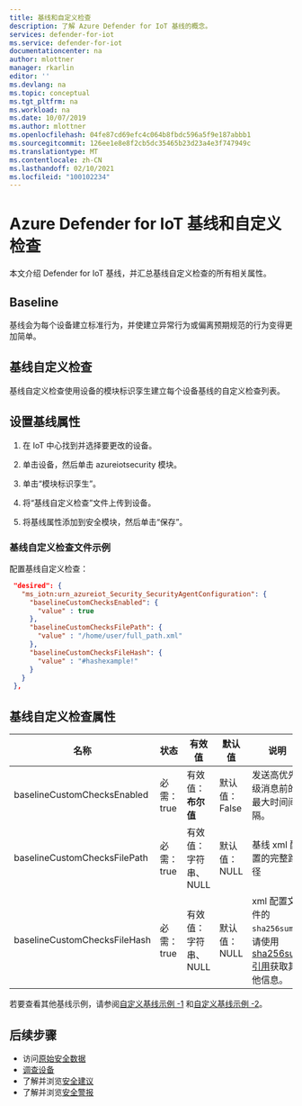 ```yaml
---
title: 基线和自定义检查
description: 了解 Azure Defender for IoT 基线的概念。
services: defender-for-iot
ms.service: defender-for-iot
documentationcenter: na
author: mlottner
manager: rkarlin
editor: ''
ms.devlang: na
ms.topic: conceptual
ms.tgt_pltfrm: na
ms.workload: na
ms.date: 10/07/2019
ms.author: mlottner
ms.openlocfilehash: 04fe87cd69efc4c064b8fbdc596a5f9e187abbb1
ms.sourcegitcommit: 126ee1e8e8f2cb5dc35465b23d23a4e3f747949c
ms.translationtype: MT
ms.contentlocale: zh-CN
ms.lasthandoff: 02/10/2021
ms.locfileid: "100102234"
---
```

# <a name="azure-defender-for-iot-baseline-and-custom-checks"></a>Azure Defender for IoT 基线和自定义检查

本文介绍 Defender for IoT 基线，并汇总基线自定义检查的所有相关属性。

## <a name="baseline"></a>Baseline

基线会为每个设备建立标准行为，并使建立异常行为或偏离预期规范的行为变得更加简单。

## <a name="baseline-custom-checks"></a>基线自定义检查

基线自定义检查使用设备的模块标识孪生建立每个设备基线的自定义检查列表。

## <a name="setting-baseline-properties"></a>设置基线属性

1. 在 IoT 中心找到并选择要更改的设备。

1. 单击设备，然后单击 azureiotsecurity 模块。

1. 单击“模块标识孪生”。

1. 将“基线自定义检查”文件上传到设备。

1. 将基线属性添加到安全模块，然后单击“保存”。

### <a name="baseline-custom-check-file-example"></a>基线自定义检查文件示例

配置基线自定义检查：

   ```json
    "desired": {
      "ms_iotn:urn_azureiot_Security_SecurityAgentConfiguration": {
        "baselineCustomChecksEnabled": {
          "value" : true
        },
        "baselineCustomChecksFilePath": {
          "value" : "/home/user/full_path.xml"
        },
        "baselineCustomChecksFileHash": {
          "value" : "#hashexample!"
        }
      }
    },
   ```

## <a name="baseline-custom-check-properties"></a>基线自定义检查属性

| 名称| 状态 | 有效值| 默认值| 说明 |
|------|-----|------|-----|-----|
|baselineCustomChecksEnabled|必需：true |有效值：**布尔值** |默认值：False |发送高优先级消息前的最大时间间隔。|
|baselineCustomChecksFilePath |必需：true|有效值：字符串、NULL  |默认值：NULL |基线 xml 配置的完整路径|
|baselineCustomChecksFileHash |必需：true|有效值：字符串、NULL  |默认值：NULL |xml 配置文件的 `sha256sum`。 请使用 [sha256sum 引用](https://linux.die.net/man/1/sha256sum)获取其他信息。 |

若要查看其他基线示例，请参阅[自定义基线示例 -1](https://ascforiot.blob.core.windows.net/public/custom_baseline_example_hyperv_ubuntu1804.xml) 和[自定义基线示例 -2](https://ascforiot.blob.core.windows.net/public/oms_audits.xml)。

## <a name="next-steps"></a>后续步骤

- 访问[原始安全数据](how-to-security-data-access.md)
- [调查设备](how-to-investigate-device.md)
- 了解并浏览[安全建议](concept-recommendations.md)
- 了解并浏览[安全警报](concept-security-alerts.md)
